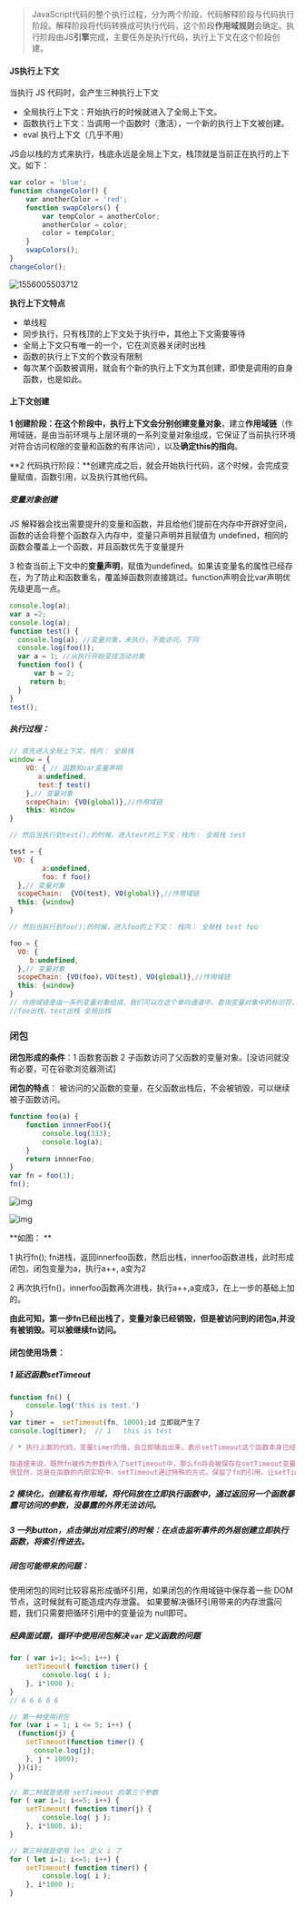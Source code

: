 >  JavaScript代码的整个执行过程，分为两个阶段，代码解释阶段与代码执行阶段。解释阶段将代码转换成可执行代码，这个阶段**作用域规则**会确定。执行阶段由JS**引擎**完成，主要任务是执行代码，执行上下文在这个阶段创建。

#### JS执行上下文

当执行 JS 代码时，会产生三种执行上下文

- 全局执行上下文：开始执行的时候就进入了全局上下文。
- 函数执行上下文：当调用一个函数时（激活），一个新的执行上下文被创建。
- eval 执行上下文（几乎不用）

JS会以栈的方式来执行，栈底永远是全局上下文，栈顶就是当前正在执行的上下文。如下：

```js
var color = 'blue';
function changeColor() {
    var anotherColor = 'red';
    function swapColors() {
        var tempColor = anotherColor;
        anotherColor = color;
        color = tempColor;
    }
    swapColors();
}
changeColor();
```

![1556005503712](1556005503712.png)

**执行上下文特点**

- 单线程
- 同步执行，只有栈顶的上下文处于执行中，其他上下文需要等待
- 全局上下文只有唯一的一个，它在浏览器关闭时出栈
- 函数的执行上下文的个数没有限制
- 每次某个函数被调用，就会有个新的执行上下文为其创建，即使是调用的自身函数，也是如此。

#### 上下文创建

**1 创建阶段：**在这个阶段中，执行上下文会分别**创建变量对象**，建立**作用域链**（作用域链，是由当前环境与上层环境的一系列变量对象组成，它保证了当前执行环境对符合访问权限的变量和函数的有序访问），以及**确定this的指向**。

**2 代码执行阶段：**创建完成之后，就会开始执行代码，这个时候，会完成变量赋值，函数引用，以及执行其他代码。

##### 变量对象创建

JS 解释器会找出需要提升的变量和函数，并且给他们提前在内存中开辟好空间，函数的话会将整个函数存入内存中，变量只声明并且赋值为 undefined，相同的函数会覆盖上一个函数，并且函数优先于变量提升

3  检查当前上下文中的**变量声明**，赋值为undefined。如果该变量名的属性已经存在，为了防止和函数重名，覆盖掉函数则直接跳过。function声明会比var声明优先级更高一点。

```js
console.log(a);
var a =2;
console.log(a);
function test() {
  console.log(a); //变量对象，未执行，不能访问，下同
  console.log(foo());
  var a = 1; //从执行开始变成活动对象
  function foo() {
      var b = 2;
     return b;
  }
}
test();
```

##### 执行过程：

```js
// 首先进入全局上下文，栈内： 全局栈
window = {
    VO: { // 函数和var变量声明
       a:undefined,
       test:ƒ test()
    },// 变量对象 
    scopeChain: {VO(global)},//作用域链  
    this: Window
}

// 然后当执行到test();的时候，进入test的上下文：栈内： 全局栈 test

test = {
 VO: {
        a:undefined,
        foo: f foo()
  },// 变量对象 
  scopeChain:  {VO(test), VO(global)},//作用域链  
  this: {window}
}

// 然后当执行到foo();的时候，进入foo的上下文： 栈内： 全局栈 test foo

foo = {
  VO: {
     b:undefined,
  },// 变量对象 
  scopeChain: {VO(foo)，VO(test), VO(global)},//作用域链   
  this: {window}
}
// 作用域链是由一系列变量对象组成，我们可以在这个单向通道中，查询变量对象中的标识符，这样就可以访问到上一层作用域中的变量了。
//foo出栈，test出栈 全局出栈
```



### 闭包

**闭包形成的条件**：1 函数套函数  2 子函数访问了父函数的变量对象。[没访问就没有必要，可在谷歌浏览器测试]

**闭包的特点**： 被访问的父函数的变量，在父函数出栈后，不会被销毁，可以继续被子函数访问。

```js
function foo(a) {
    function innnerFoo(){
        console.log(333);
        console.log(a);
    }
    return innnerFoo;
}
var fn = foo(1);
fn();
```

![img](colne2.png)

![img](colne3.png)

**如图： **

1 执行fn(); fn进栈，返回innerfoo函数，然后出栈，innerfoo函数进栈，此时形成闭包，闭包变量为a，执行a++, a变为2

2 再次执行fn()，innerfoo函数再次进栈，执行a++,a变成3，在上一步的基础上加的。

**由此可知，第一步fn已经出栈了，变量对象已经销毁，但是被访问到的闭包a,并没有被销毁。可以被继续fn访问。**

#### 闭包使用场景：

##### 1 延迟函数setTimeout

```js
function fn() {
    console.log('this is test.')
}
var timer =  setTimeout(fn, 1000);id 立即就产生了
console.log(timer);  // 1   this is test

/ * 执行上面的代码，变量timer的值，会立即输出出来，表示setTimeout这个函数本身已经执行完毕了。但是一秒钟之后，fn才会被执行。这是为什么？

按道理来说，既然fn被作为参数传入了setTimeout中，那么fn将会被保存在setTimeout变量对象中，setTimeout执行完毕之后，它的变量对象也就不存在了。可是事实上并不是这样。至少在这一秒钟的事件里，它仍然是存在的。这正是因为闭包。
很显然，这是在函数的内部实现中，setTimeout通过特殊的方式，保留了fn的引用，让setTimeout的变量对象，并没有在其执行完毕后被垃圾收集器回收。因此setTimeout执行结束后一秒，我们任然能够执行fn函数 
```

##### 2  模块化，创建私有作用域，将代码放在立即执行函数中，通过返回另一个函数暴露可访问的参数，没暴露的外界无法访问。

##### 3  一列button，点击弹出对应索引的时候：在点击监听事件的外层创建立即执行函数，将索引传进去。



##### 闭包可能带来的问题：

使用闭包的同时比较容易形成循环引用，如果闭包的作用域链中保存着一些 DOM 节点，这时候就有可能造成内存泄露。
如果要解决循环引用带来的内存泄露问题，我们只需要把循环引用中的变量设为 null即可。

##### 经典面试题，循环中使用闭包解决 `var` 定义函数的问题

```js
for ( var i=1; i<=5; i++) {
	setTimeout( function timer() {
		console.log( i );
	}, i*1000 );
}
// 6 6 6 6 6

// 第一种使用闭包
for (var i = 1; i <= 5; i++) {
  (function(j) {
    setTimeout(function timer() {
      console.log(j);
    }, j * 1000);
  })(i);
}

// 第二种就是使用 setTimeout 的第三个参数
for ( var i=1; i<=5; i++) {
	setTimeout( function timer(j) {
		console.log( j );
	}, i*1000, i);
}

// 第三种就是使用 let 定义 i 了
for ( let i=1; i<=5; i++) {
	setTimeout( function timer() {
		console.log( i );
	}, i*1000 );
}
```
